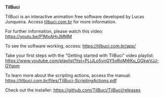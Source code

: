 **TilBuci**

TilBuci is an interactive animation free software developed by Lucas Junqueira. Access [tilbuci.com.br](https://tilbuci.com.br/) for more information.

For further information, please watch this video: https://youtu.be/P1MxAHrJMMM

To see the software working, access: https://tilbuci.com.br/app/

Take your first steps with the "Getting started with TilBuci" video playlist: https://www.youtube.com/playlist?list=PLjJLo5ynGY5xRoMj6Ku_GGkwVJJ-GYspm

To learn more about the scripting actions, access the manual: https://tilbuci.com.br/files/TilBuci-ScriptingActions.pdf

Check out the installer: https://github.com/TilBuci/TilBuci/releases
